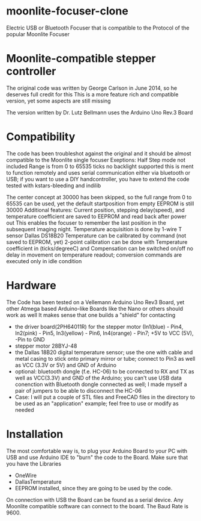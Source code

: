# moonlite-focuser-clone
Electric USB or Bluetooth Focuser that is compatible to the Protocol of the popular Moonlite Focuser

# Moonlite-compatible stepper controller
The original code was written by George Carlson in June 2014, so he deserves full credit for this
This is a more feature rich and compatible version, yet some aspects are still missing
 
The version written by Dr. Lutz Bellmann uses the Arduino Uno Rev.3 Board

# Compatibility
The code has been troubleshot against the original and it should be almost compatible to the Moonlite single focuser
Exeptions:
Half Step mode not included
Range is from 0 to 65535 ticks
no backlight supported
this is ment to function remotely and uses serial communication either via bluetooth or USB; if you want to use a DIY handcontroller, you have to extend the code
tested with kstars-bleeding and indilib 

The center concept at 30000 has been skipped, so the full range from 0 to 65535 can be used, yet the default startposition from empty EEPROM is still 30000
Additional features:
Current position, stepping delay(speed), and temperature coefficient are saved to EEPROM and read back after power out
This enables the focuser to remember the last position in the subsequent imaging night.
Temperature acquisition is done by 1-wire T sensor Dallas DS18B20
Temperature can be calibrated by command (not saved to EEPROM, yet)
2-point calibration can be done with Temperature coefficient in (ticks/degreeC) and Compensation can be switched on/off
no delay in movement on temperature readout; conversion commands are executed only in idle condition

# Hardware
The Code has been tested on a Vellemann Arduino Uno Rev3 Board, yet other Atmega based Arduino-like Boards like the Nano or others should work as well
It makes sense that one builds a "shield" for contacting
- the driver board(2PH64011R) for the stepper motor (In1(blue) - Pin4, In2(pink) - Pin5, In3(yellow) - Pin6, In4(orange) - Pin7; +5V to VCC (5V), -Pin to GND
- stepper motor 28BYJ-48
- the Dallas 18B20 digital temperature sensor; use the one with cable and metal casing to stick onto primary mirror or tube; connect to Pin3 as well as VCC (3.3V or 5V) and GND of Arduino
- optional: bluetooth dongle (f.e. HC-06) to be connected to RX and TX as well as VCC(3.3V) and GND of the Arduino; you can't use USB data conenction with Bluetooth dongle connected as well; I made myself a pair of jumpers to be able to disconnect the HC-06
- Case: I will put a couple of STL files and FreeCAD files in the directory to be used as an "application" example; feel free to use or modify as needed

# Installation
The most comfortable way is, to plug your Arduino Board to your PC with USB and use Arduino IDE to "burn" the code to the Board.
Make sure that you have the Libraries
- OneWire
- DallasTemperature
- EEPROM
installed, since they are going to be used by the code.

On connection with USB the Board can be found as a serial device. Any Moonlite compatible software can connect to the board. The Baud Rate is 9600.

